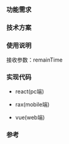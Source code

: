 
### 功能需求  


### 技术方案  

### 使用说明  
接收参数：remainTime

### 实现代码  
- react(pc端)  

- rax(mobile端)    

- vue(web端)  

### 参考  
